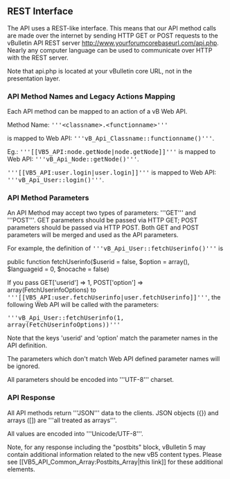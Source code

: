## REST Interface

The API uses a REST-like interface. This means that our API method calls are made over the internet by sending HTTP GET or POST requests to the vBulletin API REST server http://www.yourforumcorebaseurl.com/api.php. Nearly any computer language can be used to communicate over HTTP with the REST server.

Note that api.php is located at your vBulletin core URL, not in the presentation layer.

### API Method Names and Legacy Actions Mapping

Each API method can be mapped to an action of a vB Web API.

Method Name: <tt>'''&lt;classname&gt;.&lt;functionname&gt;'''</tt>

is mapped to Web API: <tt>'''vB_Api_Classname::functionname()'''</tt>.

Eg.: <tt>'''[[VB5_API:node.getNode|node.getNode]]'''</tt>
is mapped to Web API: <tt>'''vB_Api_Node::getNode()'''</tt>.

<tt>'''[[VB5_API:user.login|user.login]]'''</tt> is mapped to Web API: <tt>'''vB_Api_User::login()'''</tt>.

### API Method Parameters

An API Method may accept two types of parameters: '''GET''' and '''POST'''. GET parameters should be passed via HTTP GET; POST parameters should be passed via HTTP POST. Both GET and POST parameters will be merged and used as the API parameters.

For example, the definition of <tt>'''vB_Api_User::fetchUserinfo()'''</tt> is

  public function fetchUserinfo($userid = false, $option = array(), $languageid = 0, $nocache = false)

If you pass GET['userid'] => 1, POST['option'] => array(FetchUserinfoOptions) to <tt>'''[[VB5_API:user.fetchUserinfo|user.fetchUserinfo]]'''</tt>, the following Web API will be called with the parameters:

<tt>'''vB_Api_User::fetchUserinfo(1, array(FetchUserinfoOptions))'''</tt>

Note that the keys 'userid' and 'option' match the parameter names in the API definition.

The parameters which don't match Web API defined parameter names will be ignored.

All parameters should be encoded into '''UTF-8''' charset.

### API Response

All API methods return '''JSON''' data to the clients. JSON objects ({}) and arrays ([]) are '''all treated as arrays'''.

All values are encoded into '''Unicode/UTF-8'''.

Note, for any response including the "postbits" block, vBulletin 5 may contain additional information related to the new vB5 content types. Please see [[VB5_API_Common_Array:Postbits_Array|this link]] for these additional elements.
